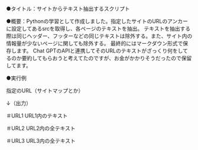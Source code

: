 ●タイトル：サイトからテキスト抽出するスクリプト

●概要：Pythonの学習として作成しました。指定したサイトのURLのアンカーに設定してあるsrcを取得し、各ページのテキストを抽出。
テキストを抽出する際は同じヘッダー、フッターなどの同じテキストは除外する。また、サイト内の情報量が少ないページに関しても除外する。
最終的にはマークダウン形式で保存します。
Chat GPTのAPIと連携してそのURLのテキストがざっくり何をしてるのか要約してもらおうと考えてたのですが、お金がかかりそうだったので保留してます。

●実行例

指定のURL（サイトマップとか）

↓（出力）

＃URL1
URL1内のテキスト

＃URL2
URL2内の全テキスト

＃URL3
URL3内の全テキスト
